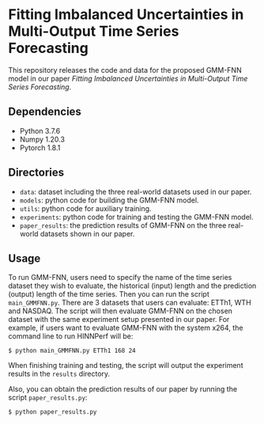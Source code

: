 # Fitting Imbalanced Uncertainties in Multi-Output Time Series Forecasting

This repository releases the code and data for the proposed GMM-FNN model in our paper *Fitting Imbalanced Uncertainties in Multi-Output Time Series Forecasting*.



## Dependencies

+ Python 3.7.6
+ Numpy 1.20.3
+ Pytorch 1.8.1



## Directories

+ `data`: dataset including the three real-world datasets used in our paper.
+ `models`: python code for building the GMM-FNN model.
+ `utils`: python code for auxiliary training.
+ `experiments`: python code for training and testing the GMM-FNN model.
+ `paper_results`: the prediction results of GMM-FNN on the three real-world datasets shown in our paper.



## Usage

To run GMM-FNN, users need to specify the name of the time series dataset they wish to evaluate, the historical (input) length and the prediction (output) length of the time series. Then you can run the script `main_GMMFNN.py`. There are 3 datasets that users can evaluate: ETTh1, WTH and NASDAQ. The script will then evaluate GMM-FNN on the chosen dataset with the same experiment setup presented in our paper. For example, if users want to evaluate GMM-FNN with the system x264, the command line to run HINNPerf will be:

```shell
$ python main_GMMFNN.py ETTh1 168 24
```

When finishing training and testing,  the script will output the experiment results in the `results` directory.



Also, you can obtain the prediction results of our paper by running the script `paper_results.py`:

```shell
$ python paper_results.py
```

